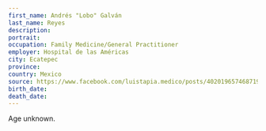 ```yaml
---
first_name: Andrés "Lobo" Galván
last_name: Reyes
description: 
portrait: 
occupation: Family Medicine/General Practitioner
employer: Hospital de las Américas
city: Ecatepec
province: 
country: Mexico
source: https://www.facebook.com/luistapia.medico/posts/4020196574687199
birth_date: 
death_date: 
---
```


Age unknown.